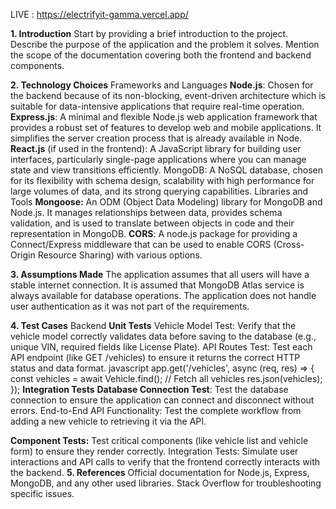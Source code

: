 LIVE : https://electrifyit-gamma.vercel.app/

**1. Introduction**
Start by providing a brief introduction to the project. Describe the purpose of the application and the problem it solves. Mention the scope of the documentation covering both the frontend and backend components.

**2. Technology Choices**
Frameworks and Languages
**Node.js**: Chosen for the backend because of its non-blocking, event-driven architecture which is suitable for data-intensive applications that require real-time operation.
**Express.js**: A minimal and flexible Node.js web application framework that provides a robust set of features to develop web and mobile applications. It simplifies the server creation process that is already available in Node.
**React.js** (if used in the frontend): A JavaScript library for building user interfaces, particularly single-page applications where you can manage state and view transitions efficiently.
MongoDB: A NoSQL database, chosen for its flexibility with schema design, scalability with high performance for large volumes of data, and its strong querying capabilities.
Libraries and Tools
**Mongoose:** An ODM (Object Data Modeling) library for MongoDB and Node.js. It manages relationships between data, provides schema validation, and is used to translate between objects in code and their representation in MongoDB.
**CORS**: A node.js package for providing a Connect/Express middleware that can be used to enable CORS (Cross-Origin Resource Sharing) with various options.

**3. Assumptions Made**
The application assumes that all users will have a stable internet connection.
It is assumed that MongoDB Atlas service is always available for database operations.
The application does not handle user authentication as it was not part of the requirements.

**4. Test Cases**
Backend
**Unit Tests**
Vehicle Model Test: Verify that the vehicle model correctly validates data before saving to the database (e.g., unique VIN, required fields like License Plate).
API Routes Test: Test each API endpoint (like GET /vehicles) to ensure it returns the correct HTTP status and data format.
javascript
app.get('/vehicles', async (req, res) => {
  const vehicles = await Vehicle.find(); // Fetch all vehicles
  res.json(vehicles);
});
**Integration Tests**
**Database Connection Test**: Test the database connection to ensure the application can connect and disconnect without errors.
End-to-End API Functionality: Test the complete workflow from adding a new vehicle to retrieving it via the API.


**Component Tests:** Test critical components (like vehicle list and vehicle form) to ensure they render correctly.
Integration Tests: Simulate user interactions and API calls to verify that the frontend correctly interacts with the backend.
**5. References**
Official documentation for Node.js, Express, MongoDB, and any other used libraries.
Stack Overflow for troubleshooting specific issues.

